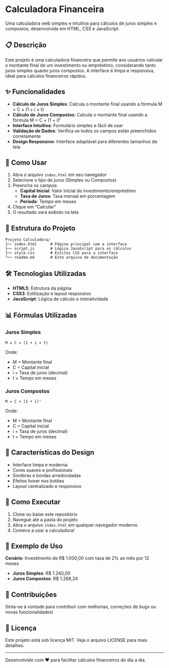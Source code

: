 # Calculadora Financeira

Uma calculadora web simples e intuitiva para cálculos de juros simples e compostos, desenvolvida em HTML, CSS e JavaScript.

## 📋 Descrição

Este projeto é uma calculadora financeira que permite aos usuários calcular o montante final de um investimento ou empréstimo, considerando tanto juros simples quanto juros compostos. A interface é limpa e responsiva, ideal para cálculos financeiros rápidos.

## ✨ Funcionalidades

- **Cálculo de Juros Simples**: Calcula o montante final usando a fórmula M = C × (1 + i × t)
- **Cálculo de Juros Compostos**: Calcula o montante final usando a fórmula M = C × (1 + i)ᵗ
- **Interface Intuitiva**: Formulário simples e fácil de usar
- **Validação de Dados**: Verifica se todos os campos estão preenchidos corretamente
- **Design Responsivo**: Interface adaptável para diferentes tamanhos de tela

## 🚀 Como Usar

1. Abra o arquivo `index.html` em seu navegador
2. Selecione o tipo de juros (Simples ou Compostos)
3. Preencha os campos:
   - **Capital Inicial**: Valor inicial do investimento/empréstimo
   - **Taxa de Juros**: Taxa mensal em porcentagem
   - **Período**: Tempo em meses
4. Clique em "Calcular"
5. O resultado será exibido na tela

## 📁 Estrutura do Projeto

```
Projeto Calculadora/
├── index.html      # Página principal com a interface
├── script.js       # Lógica JavaScript para os cálculos
├── style.css       # Estilos CSS para a interface
└── readme.md       # Este arquivo de documentação
```

## 🛠️ Tecnologias Utilizadas

- **HTML5**: Estrutura da página
- **CSS3**: Estilização e layout responsivo
- **JavaScript**: Lógica de cálculo e interatividade

## 📊 Fórmulas Utilizadas

### Juros Simples
```
M = C × (1 + i × t)
```
Onde:
- M = Montante final
- C = Capital inicial
- i = Taxa de juros (decimal)
- t = Tempo em meses

### Juros Compostos
```
M = C × (1 + i)ᵗ
```
Onde:
- M = Montante final
- C = Capital inicial
- i = Taxa de juros (decimal)
- t = Tempo em meses

## 🎨 Características do Design

- Interface limpa e moderna
- Cores suaves e profissionais
- Sombras e bordas arredondadas
- Efeitos hover nos botões
- Layout centralizado e responsivo

## 🔧 Como Executar

1. Clone ou baixe este repositório
2. Navegue até a pasta do projeto
3. Abra o arquivo `index.html` em qualquer navegador moderno
4. Comece a usar a calculadora!

## 📝 Exemplo de Uso

**Cenário**: Investimento de R$ 1.000,00 com taxa de 2% ao mês por 12 meses

- **Juros Simples**: R$ 1.240,00
- **Juros Compostos**: R$ 1.268,24

## 🤝 Contribuições

Sinta-se à vontade para contribuir com melhorias, correções de bugs ou novas funcionalidades!

## 📄 Licença

Este projeto está sob licença MIT. Veja o arquivo LICENSE para mais detalhes.

---

Desenvolvido com ❤️ para facilitar cálculos financeiros do dia a dia.

